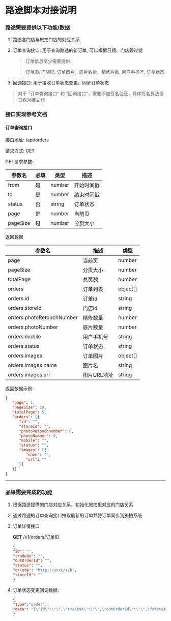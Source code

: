 # 路途脚本对接说明

### 路途需要提供以下功能/数据

1. 路途各门店与旅拍门店的对应关系 
2. 订单查询接口: 用于查询路途的新订单, 可以根据日期、门店等过滤
   > 订单信息至少需要提供: 
   > 
   > 订单ID, 门店ID, 订单图片，底片数量、精修片数, 用户手机号, 订单状态


3. 回调接口: 用于接收订单状态变更，同步订单状态

> 对于 "订单查询接口" 和 "回调接口"，需要添加签名验证，具体签名算法请查看对接文档

### 接口实现参考文档

#### 订单查询接口

接口地址: /api/orders

请求方式: GET

GET请求参数:

| 参数名      | 必填  | 类型     | 描述    |
|----------|-----|--------|-------|
| from     | 是   | number | 开始时间戳 |
| to       | 是   | number | 结束时间戳 |
| status   | 否   | string | 订单状态  |
| page     | 是   | number | 当前页   |
| pageSize | 是   | number | 分页大小  |

返回数据

| 参数名                       | 描述      | 类型       |
|---------------------------|---------|----------|
| page                      | 当前页     | number   |
| pageSize                  | 分页大小    | number   |
| totalPage                 | 总页数     | number   |
| orders                    | 订单列表    | object[] |
| orders.id                 | 订单id    | string   |
| orders.storeId            | 门店id    | string   |
| orders.photoRetouchNumber | 精修数量    | number   |
| orders.photoNumber        | 底片数量    | number   |
| orders.mobile             | 用户手机号   | string   |
| orders.status             | 订单状态    | string   |
| orders.images             | 订单图片    | object[] |
| orders.images.name        | 图片名     | string   |
| orders.images.url         | 图片URL地址 | string   |

返回数据示例:

```json
{
   "page": 1,
   "pageSize": 20,
   "totalPage": 5,
   "orders": [{
      "id": "",
      "storeId": "",
      "photoRetouchNumber": 0,
      "photoNumber": 0,
      "mobile": "",
      "status": "",
      "images": [{
         "name": "",
         "url": ""
      }]
   }]
}
```
------

### 品果需要完成的功能

1. 根据路途提供的门店对应关系，初始化旅拍里对应的门店关系
2. 通过路途的订单查询接口拉取最新的订单并将订单同步到旅拍系统
3. 订单详情接口

   **GET** /v1/orders/订单ID
   ```json
   {
   "id": "",
   "tradeNo": "",
   "outOrderId": "",
   "status": "",
   "qrCode": "http://xxxx/a/b",
   "storeId": ""
   }
   ```
   
4. 订单状态变更回调数据:
   ```json
   {
   "type":"order",
   "data": "{\"id\":\"\",\"tradeNo\":\"\",\"outOrderId\":\"\",\"status\":\"\",\"qrCode\":\"http://xxxx/a/b\",\"storeId\":\"\"}"
   }
   ```
